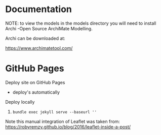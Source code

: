 # Documentation

NOTE: to view the models in the models directory you will need to install Archi -Open Source ArchiMate Modelling. 

Archi can be downloaded at:

https://www.archimatetool.com/

# GitHub Pages

Deploy site on GitHub Pages

* deploy's automatically

Deploy locally

1. `bundle exec jekyll serve --baseurl ''`

Note this manual integration of Leaflet was taken from: https://robyremzy.github.io/blog/2016/leaflet-inside-a-post/
